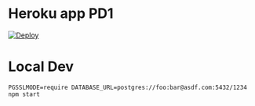 # Heroku app PD1

[![Deploy](https://www.herokucdn.com/deploy/button.png)](https://heroku.com/deploy?template=https://github.com/priyhadharsan/Heroku-App.git)

# Local Dev

    PGSSLMODE=require DATABASE_URL=postgres://foo:bar@asdf.com:5432/1234 npm start
